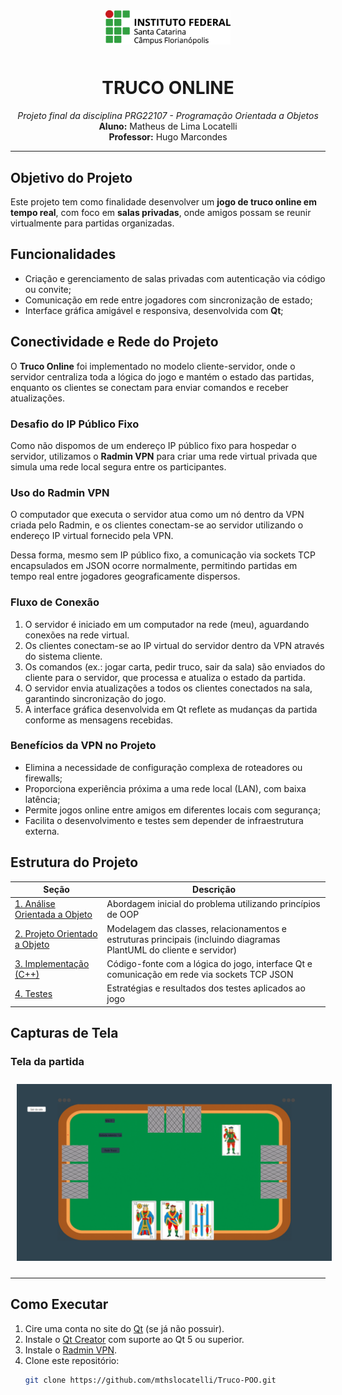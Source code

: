 <p align="center">
  <img src="img/ifsc-logo.png" width="200" style="padding: 10px"><br>
</p>

<h1 align="center">TRUCO ONLINE</h1>

<p align="center">
  <i>Projeto final da disciplina PRG22107 - Programação Orientada a Objetos</i><br>
  <b>Aluno:</b> Matheus de Lima Locatelli <br>
  <b>Professor:</b> Hugo Marcondes <br>
</p>

---

## Objetivo do Projeto

Este projeto tem como finalidade desenvolver um **jogo de truco online em tempo real**, com foco em **salas privadas**, onde amigos possam se reunir virtualmente para partidas organizadas.

## Funcionalidades

- Criação e gerenciamento de salas privadas com autenticação via código ou convite;
- Comunicação em rede entre jogadores com sincronização de estado;
- Interface gráfica amigável e responsiva, desenvolvida com **Qt**;

## Conectividade e Rede do Projeto

O **Truco Online** foi implementado no modelo cliente-servidor, onde o servidor centraliza toda a lógica do jogo e mantém o estado das partidas, enquanto os clientes se conectam para enviar comandos e receber atualizações.

### Desafio do IP Público Fixo

Como não dispomos de um endereço IP público fixo para hospedar o servidor, utilizamos o **Radmin VPN** para criar uma rede virtual privada que simula uma rede local segura entre os participantes.

### Uso do Radmin VPN

O computador que executa o servidor atua como um nó dentro da VPN criada pelo Radmin, e os clientes conectam-se ao servidor utilizando o endereço IP virtual fornecido pela VPN.

Dessa forma, mesmo sem IP público fixo, a comunicação via sockets TCP encapsulados em JSON ocorre normalmente, permitindo partidas em tempo real entre jogadores geograficamente dispersos.

### Fluxo de Conexão

1. O servidor é iniciado em um computador na rede (meu), aguardando conexões na rede virtual.
2. Os clientes conectam-se ao IP virtual do servidor dentro da VPN através do sistema cliente.
3. Os comandos (ex.: jogar carta, pedir truco, sair da sala) são enviados do cliente para o servidor, que processa e atualiza o estado da partida.
4. O servidor envia atualizações a todos os clientes conectados na sala, garantindo sincronização do jogo.
5. A interface gráfica desenvolvida em Qt reflete as mudanças da partida conforme as mensagens recebidas.

### Benefícios da VPN no Projeto

- Elimina a necessidade de configuração complexa de roteadores ou firewalls;
- Proporciona experiência próxima a uma rede local (LAN), com baixa latência;
- Permite jogos online entre amigos em diferentes locais com segurança;
- Facilita o desenvolvimento e testes sem depender de infraestrutura externa.

## Estrutura do Projeto

| Seção | Descrição |
|-------|----------|
| [1. Análise Orientada a Objeto](./analise.md) | Abordagem inicial do problema utilizando princípios de OOP |
| [2. Projeto Orientado a Objeto](./projeto.md) | Modelagem das classes, relacionamentos e estruturas principais (incluindo diagramas PlantUML do cliente e servidor) |
| [3. Implementação (C++)](./implementacao.md) | Código-fonte com a lógica do jogo, interface Qt e comunicação em rede via sockets TCP JSON |
| [4. Testes](./testes.md) | Estratégias e resultados dos testes aplicados ao jogo |


## Capturas de Tela

### Tela da partida
<p align="center">
  <img src="img/tela%20partida.png" width="1000" style="padding: 10px"><br>
</p>

---

## Como Executar

1. Cire uma conta no site do [Qt](https://login.qt.io/login) (se já não possuir).
2. Instale o [Qt Creator](https://www.qt.io/download) com suporte ao Qt 5 ou superior.
3. Instale o [Radmin VPN](https://download.radmin-vpn.com/download/files/Radmin_VPN_1.4.4642.1.exe).
4. Clone este repositório:
   ```bash
   git clone https://github.com/mthslocatelli/Truco-POO.git
